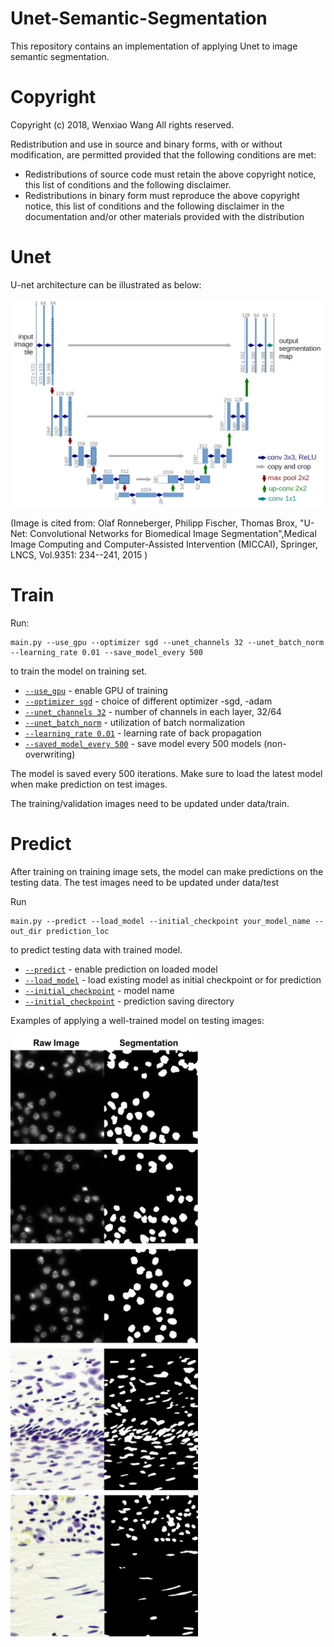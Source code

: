 # Unet-Semantic-Segmentation
This repository contains an implementation of applying Unet to image semantic segmentation. 

# Copyright
Copyright (c) 2018, Wenxiao Wang All rights reserved.

Redistribution and use in source and binary forms, with or without modification, 
are permitted provided that the following conditions are met:
   * Redistributions of source code must retain the above copyright
     notice, this list of conditions and the following disclaimer.
   * Redistributions in binary form must reproduce the above copyright
     notice, this list of conditions and the following disclaimer in
     the documentation and/or other materials provided with the distribution

# Unet
U-net architecture can be illustrated as below: 

<img src="u-net-architecture.png" width="500">

(Image is cited from: Olaf Ronneberger, Philipp Fischer, Thomas Brox, "U-Net: Convolutional Networks for Biomedical Image Segmentation",Medical Image Computing and Computer-Assisted Intervention (MICCAI), Springer, LNCS, Vol.9351: 234--241, 2015
)

# Train
Run: 
```
main.py --use_gpu --optimizer sgd --unet_channels 32 --unet_batch_norm --learning_rate 0.01 --save_model_every 500
```
to train the model on training set. 

- [`--use_gpu`](appconf.html#usegpu)              - enable GPU of training
- [`--optimizer sgd`](appconf.html#optimizer)     - choice of different optimizer -sgd, -adam
- [`--unet_channels 32`](appconf.html#channels)   - number of channels in each layer, 32/64
- [`--unet_batch_norm`](appconf.html#batchnorm)   - utilization of batch normalization
- [`--learning_rate 0.01`](appconf.html#learningrate) - learning rate of back propagation
- [`--saved_model_every 500`](appconf.html#savemodel) - save model every 500 models (non-overwriting)


The model is saved every 500 iterations. Make sure to load the latest model when make prediction on test images.  

The training/validation images need to be updated under data/train. 



# Predict

After training on training image sets, the model can make predictions on the testing data. 
The test images need to be updated under data/test

Run 
```
main.py --predict --load_model --initial_checkpoint your_model_name --out_dir prediction_loc 
```
to predict testing data with trained model. 
- [`--predict`](appconf.html#predict) - enable prediction on loaded model
- [`--load_model`](appconf.html#load_model) - load existing model as initial checkpoint or for prediction
- [`--initial_checkpoint`](appconf.html#initialcheckpoint) - model name
- [`--initial_checkpoint`](appconf.html#outdir) - prediction saving directory

Examples of applying a well-trained model on testing images: 

<img src="predictions.png" width="300">

